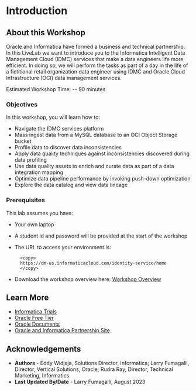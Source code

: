 # Introduction

## About this Workshop

Oracle and Informatica have formed a business and technical partnership.  In this LiveLab we want to introduce you to the Informatica Intelligent Data Management Cloud (IDMC) services that make a data engineers life more efficient.   In doing so, we will perform the tasks as part of a day in the life of a fictitional retail organization data engineer using IDMC and Oracle Cloud Infrastructure (OCI) data management services.

Estimated Workshop Time: -- 90 minutes

### Objectives

In this workshop, you will learn how to:
* Navigate the IDMC services platform
* Mass ingest data from a MySQL database to an OCI Object Storage bucket
* Profile data to discover data inconsistencies
* Apply data quality techniques against inconsistencies discovered during data profiling
* Use data quality assets to enrich and curate data as part of a data integration mapping
* Optimize data pipeline performance by invoking push-down optimization
* Explore the data catalog and view data lineage

### Prerequisites

This lab assumes you have:
* Your own laptop

* A student id and password will be provided at the start of the workshop

* The URL to access your environment is:
  ```
    <copy>
    https://dm-us.informaticacloud.com/identity-service/home
    </copy>
  ```
* Download the workshop overview here: [Workshop Overview](https://objectstorage.us-ashburn-1.oraclecloud.com/p/Ei1_2QRw4M8tQpk59Qhao2JCvEivSAX8MGB9R6PfHZlqNkpkAcnVg4V3-GyTs1_t/n/c4u04/b/livelabsfiles/o/oci-library/2023-Oracle-CDWL_LearningLab-Presentation.pdf)
## Learn More

* [Informatica Trials](https://www.informatica.com/trials.html)
* [Oracle Free Tier](https://www.oracle.com/cloud/free/)
* [Oracle Documents](http://docs.oracle.com)
* [Oracle and Informatica Partnership Site](https://www.oracle.com/partner/informatica/)

## Acknowledgements
* **Authors** - Eddy Widjaja, Solutions Director, Informatica; Larry Fumagalli, Director, Vertical Solutions, Oracle; Rudra Ray, Director, Technical Marketing, Informatics
* **Last Updated By/Date** - Larry Fumagalli, August 2023
